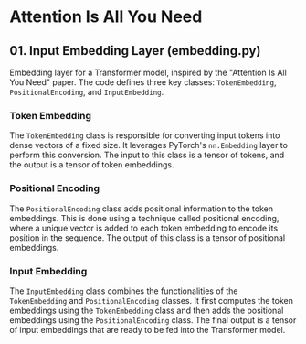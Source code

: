 # Attention Is All You Need


## 01. Input Embedding Layer (embedding.py)

Embedding layer for a Transformer model, inspired by the "Attention Is All You Need" paper. The code defines three key classes: `TokenEmbedding`, `PositionalEncoding`, and `InputEmbedding`.

### Token Embedding

The `TokenEmbedding` class is responsible for converting input tokens into dense vectors of a fixed size. It leverages PyTorch's `nn.Embedding` layer to perform this conversion. The input to this class is a tensor of tokens, and the output is a tensor of token embeddings.

### Positional Encoding

The `PositionalEncoding` class adds positional information to the token embeddings. This is done using a technique called positional encoding, where a unique vector is added to each token embedding to encode its position in the sequence. The output of this class is a tensor of positional embeddings.

### Input Embedding

The `InputEmbedding` class combines the functionalities of the `TokenEmbedding` and `PositionalEncoding` classes. It first computes the token embeddings using the `TokenEmbedding` class and then adds the positional embeddings using the `PositionalEncoding` class. The final output is a tensor of input embeddings that are ready to be fed into the Transformer model.
